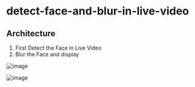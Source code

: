 # detect-face-and-blur-in-live-video

## Architecture

1. First Detect the Face in Live Video
2. Blur the Face and display

![image](https://user-images.githubusercontent.com/69861558/147645341-1ba10e6b-8fdb-4593-bd39-c102d7821bd3.png)


![image](https://user-images.githubusercontent.com/69861558/147645486-77ec3f1d-3d23-408e-976a-14a6672d51dd.png)
